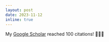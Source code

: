 ```yaml
---
layout: post
date: 2023-11-12
inline: true
---
```


My [Google Scholar](https://scholar.google.com/citations?user=6b8YRBQAAAAJ&hl=en) reached 100 citations! 🎊🎉🎈
